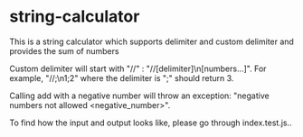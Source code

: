 # string-calculator
This is a string calculator which supports delimiter and custom delimiter and provides the sum of numbers

Custom delimiter will start with "//" : "//[delimiter]\n[numbers…]". For example, "//;\n1;2" where the delimiter is ";" should return 3.

Calling add with a negative number will throw an exception: "negative numbers not allowed <negative_number>".

To find how the input and output looks like, please go through index.test.js..


